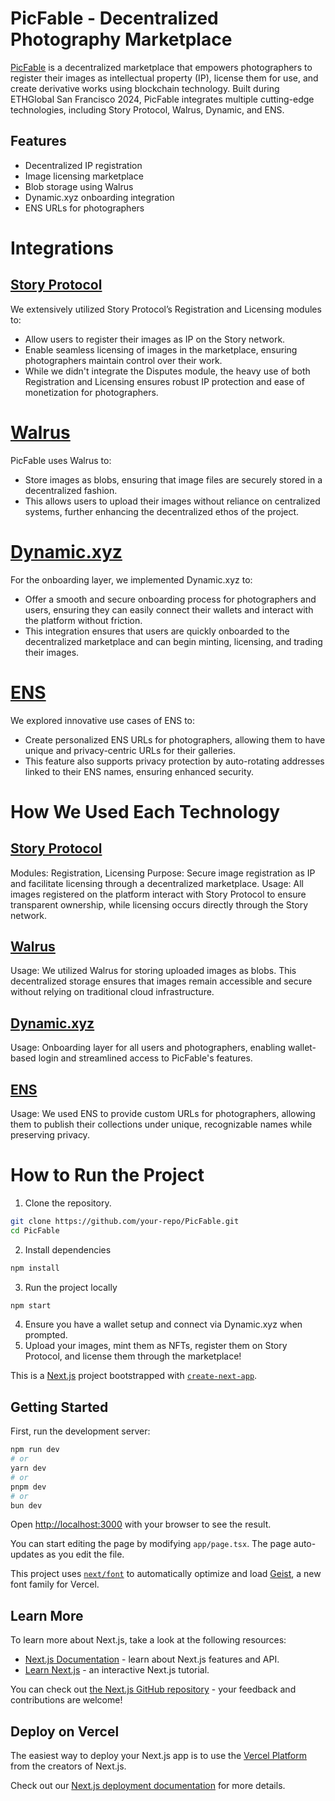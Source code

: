 # PicFable - Decentralized Photography Marketplace
[PicFable](https://eth-global-sf-2024.vercel.app/) is a decentralized marketplace that empowers photographers to register their images as intellectual property (IP), license them for use, and create derivative works using blockchain technology. Built during ETHGlobal San Francisco 2024, PicFable integrates multiple cutting-edge technologies, including Story Protocol, Walrus, Dynamic, and ENS.

## Features
- Decentralized IP registration
- Image licensing marketplace
- Blob storage using Walrus
- Dynamic.xyz onboarding integration
- ENS URLs for photographers

# Integrations
## [Story Protocol](https://www.story.foundation/) 
We extensively utilized Story Protocol’s Registration and Licensing modules to:
- Allow users to register their images as IP on the Story network.
- Enable seamless licensing of images in the marketplace, ensuring photographers maintain control over their work.
- While we didn't integrate the Disputes module, the heavy use of both Registration and Licensing ensures robust IP protection and ease of monetization for photographers.

# [Walrus](https://www.walrus.xyz/) 
PicFable uses Walrus to:
- Store images as blobs, ensuring that image files are securely stored in a decentralized fashion.
- This allows users to upload their images without reliance on centralized systems, further enhancing the decentralized ethos of the project.

# [Dynamic.xyz](https://www.dynamic.xyz/) 
For the onboarding layer, we implemented Dynamic.xyz to:
- Offer a smooth and secure onboarding process for photographers and users, ensuring they can easily connect their wallets and interact with the platform without friction.
- This integration ensures that users are quickly onboarded to the decentralized marketplace and can begin minting, licensing, and trading their images.

# [ENS](https://ens.domains/) 
We explored innovative use cases of ENS to:
- Create personalized ENS URLs for photographers, allowing them to have unique and privacy-centric URLs for their galleries.
- This feature also supports privacy protection by auto-rotating addresses linked to their ENS names, ensuring enhanced security.

# How We Used Each Technology
## [Story Protocol](https://www.story.foundation/)
Modules: Registration, Licensing
Purpose: Secure image registration as IP and facilitate licensing through a decentralized marketplace.
Usage: All images registered on the platform interact with Story Protocol to ensure transparent ownership, while licensing occurs directly through the Story network.
## [Walrus](https://www.walrus.xyz/)
Usage: We utilized Walrus for storing uploaded images as blobs. This decentralized storage ensures that images remain accessible and secure without relying on traditional cloud infrastructure.
## [Dynamic.xyz](https://www.dynamic.xyz/)
Usage: Onboarding layer for all users and photographers, enabling wallet-based login and streamlined access to PicFable's features.
## [ENS](https://ens.domains/)
Usage: We used ENS to provide custom URLs for photographers, allowing them to publish their collections under unique, recognizable names while preserving privacy.

# How to Run the Project
1. Clone the repository.
```bash
git clone https://github.com/your-repo/PicFable.git
cd PicFable
```
2. Install dependencies 
```bash 
npm install
``` 
3. Run the project locally 
``` bash 
npm start
```
4. Ensure you have a wallet setup and connect via Dynamic.xyz when prompted.
5. Upload your images, mint them as NFTs, register them on Story Protocol, and license them through the marketplace!


This is a [Next.js](https://nextjs.org) project bootstrapped with [`create-next-app`](https://nextjs.org/docs/app/api-reference/cli/create-next-app).

## Getting Started

First, run the development server:

```bash
npm run dev
# or
yarn dev
# or
pnpm dev
# or
bun dev
```

Open [http://localhost:3000](http://localhost:3000) with your browser to see the result.

You can start editing the page by modifying `app/page.tsx`. The page auto-updates as you edit the file.

This project uses [`next/font`](https://nextjs.org/docs/app/building-your-application/optimizing/fonts) to automatically optimize and load [Geist](https://vercel.com/font), a new font family for Vercel.

## Learn More

To learn more about Next.js, take a look at the following resources:

- [Next.js Documentation](https://nextjs.org/docs) - learn about Next.js features and API.
- [Learn Next.js](https://nextjs.org/learn) - an interactive Next.js tutorial.

You can check out [the Next.js GitHub repository](https://github.com/vercel/next.js) - your feedback and contributions are welcome!

## Deploy on Vercel

The easiest way to deploy your Next.js app is to use the [Vercel Platform](https://vercel.com/new?utm_medium=default-template&filter=next.js&utm_source=create-next-app&utm_campaign=create-next-app-readme) from the creators of Next.js.

Check out our [Next.js deployment documentation](https://nextjs.org/docs/app/building-your-application/deploying) for more details.



